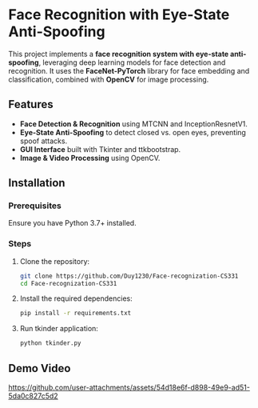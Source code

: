 # Face Recognition with Eye-State Anti-Spoofing

This project implements a **face recognition system with eye-state anti-spoofing**, leveraging deep learning models for face detection and recognition. It uses the **FaceNet-PyTorch** library for face embedding and classification, combined with **OpenCV** for image processing.

## Features
- **Face Detection & Recognition** using MTCNN and InceptionResnetV1.
- **Eye-State Anti-Spoofing** to detect closed vs. open eyes, preventing spoof attacks.
- **GUI Interface** built with Tkinter and ttkbootstrap.
- **Image & Video Processing** using OpenCV.

## Installation

### Prerequisites
Ensure you have Python 3.7+ installed.

### Steps
1. Clone the repository:
   ```bash
   git clone https://github.com/Duy1230/Face-recognization-CS331
   cd Face-recognization-CS331
   ```
2. Install the required dependencies:
   ```bash
   pip install -r requirements.txt
   ```
2. Run tkinder application:
   ```bash
   python tkinder.py
   ```
## Demo Video
https://github.com/user-attachments/assets/54d18e6f-d898-49e9-ad51-5da0c827c5d2
